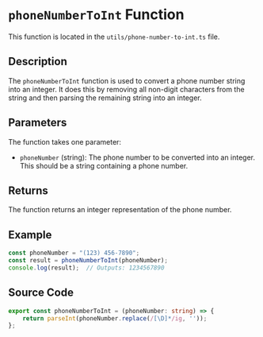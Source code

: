# `phoneNumberToInt` Function

This function is located in the `utils/phone-number-to-int.ts` file.

## Description

The `phoneNumberToInt` function is used to convert a phone number string into an integer. It does this by removing all non-digit characters from the string and then parsing the remaining string into an integer.

## Parameters

The function takes one parameter:

- `phoneNumber` (string): The phone number to be converted into an integer. This should be a string containing a phone number.

## Returns

The function returns an integer representation of the phone number.

## Example

```typescript
const phoneNumber = "(123) 456-7890";
const result = phoneNumberToInt(phoneNumber);
console.log(result);  // Outputs: 1234567890
```

## Source Code

```typescript
export const phoneNumberToInt = (phoneNumber: string) => {
	return parseInt(phoneNumber.replace(/[\D]*/ig, ''));
};
```